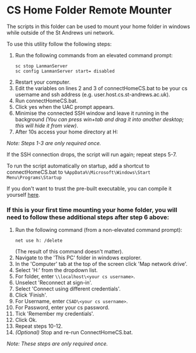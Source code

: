 # CS Home Folder Remote Mounter
The scripts in this folder can be used to mount your home folder in windows while outside of the St Andrews uni network.

To use this utility follow the following steps:
1. Run the following commands from an elevated command prompt:
   ```
   sc stop LanmanServer
   sc config LanmanServer start= disabled
   ```
2. Restart your computer.
3. Edit the variables on lines 2 and 3 of connectHomeCS.bat to be your cs username and ssh address (e.g. user.host.cs.st-andrews.ac.uk).
4. Run connectHomeCS.bat.
5. Click yes when the UAC prompt appears.
6. Minimise the connected SSH window and leave it running in the background *(You can press win+tab and drag it into another desktop; this will hide it from view)*.
7. After 10s access your home directory at H:

*Note: Steps 1-3 are only required once.*

If the SSH connection drops, the script will run again; repeat steps 5-7.

To run the script automatically on startup, add a shortcut to connectHomeCS.bat to ```%AppData%\Microsoft\Windows\Start Menu\Programs\Startup```

If you don't want to trust the pre-built executable, you can compile it yourself [here](../src/).

### **If this is your first time mounting your home folder, you will need to follow these additional steps after step 6 above:**
1. Run the following command (from a non-elevated command prompt):
   ```
   net use h: /delete
   ```
   (The result of this command doesn't matter).
2. Navigate to the 'This PC' folder in windows explorer.
3. In the 'Computer' tab at the top of the screen click 'Map network drive'.
4. Select 'H:' from the dropdown list.
5. For folder, enter ```\\localhost\<your cs username>```.
6. Unselect 'Reconnect at sign-in'.
7. Select 'Connect using different credentials'.
8. Click 'Finish'.
9. For Username, enter ```CSAD\<your cs username>```.
10. For Password, enter your cs password.
11. Tick 'Remember my credentials'.
12. Click Ok.
13. Repeat steps 10-12.
14. *(Optional)* Stop and re-run ConnectHomeCS.bat.

*Note: These steps are only required once.*
